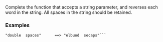 Complete the function that accepts a string parameter, and reverses each word in the string. All spaces in the string should be retained.

### Examples
```"This is an example!" ==> "sihT si na !elpmaxe"
"double  spaces"      ==> "elbuod  secaps"```